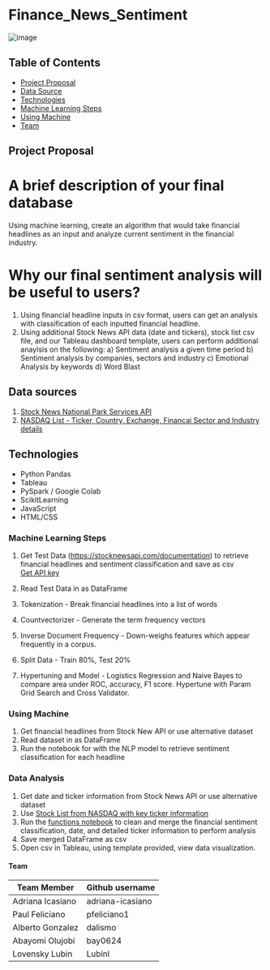# Finance_News_Sentiment

![image](https://miro.medium.com/max/3260/1*8XIjunF2z6dmsVlkEuOUaw.png)

## Table of Contents ##
* [Project Proposal](#project-proposal)
* [Data Source](#data-sources)
* [Technologies](#technologies)
* [Machine Learning Steps](#machine-learning-steps)
* [Using Machine](#using-machine)
* [Team](#team)



## Project Proposal 
# A brief description of your final database
Using machine learning, create an algorithm that would take financial headlines as an input and analyze current sentiment in the financial industry. 

# Why our final sentiment analysis will be useful to users?
1) Using financial headline inputs in csv format, users can get an analysis with classification of each inputted financial headline. 
2) Using additional Stock News API data (date and tickers), stock list csv file, and our Tableau dashboard template, users can perform additional anaylsis on the following:
  a) Sentiment analysis a given time period
  b) Sentiment analysis by companies, sectors and industry
  c) Emotional Analysis by keywords
  d) Word Blast
  
## Data sources
1) [Stock News National Park Services API](https://stocknewsapi.com/documentation)  <br>
2) [NASDAQ List - Ticker, Country, Exchange, Financai Sector and Industry details](https://www.nasdaq.com/market-activity/stocks/screener)<br>

 
## Technologies
* Python Pandas
* Tableau
* PySpark / Google Colab
* ScikitLearning
* JavaScript
* HTML/CSS

### Machine Learning Steps 
1) Get Test Data (https://stocknewsapi.com/documentation) to retrieve financial headlines and sentiment classification and save as csv <br>
  [Get API key](https://stocknewsapi.com/register)<br>
  
2) Read Test Data in as DataFrame <br>

3) Tokenization - Break financial headlines into a list of words <br>

4) Countvectorizer - Generate the term frequency vectors

5) Inverse Document Frequency - Down-weighs features which appear frequently in a corpus.

6) Split Data - Train 80%, Test 20%

7) Hypertuning and Model - Logistics Regression and Naive Bayes to compare area under ROC, accuracy, F1 score. Hypertune with Param Grid Search and Cross Validator.

  
### Using Machine <br>
1) Get financial headlines from Stock New API or use alternative dataset <br>
2) Read dataset in as DataFrame <br>
3) Run the notebook for with the NLP model to retrieve sentiment classification for each headline <br>


### Data Analysis <br>
1) Get date and ticker information from Stock News API or use alternative dataset <br>
2) Use [Stock List from NASDAQ with key ticker information](https://www.nasdaq.com/market-activity/stocks/screener) <br>
3) Run the [functions notebook](https://github.com/dalismo/Finance_News_Sentiment/blob/main/functions.py) to clean and merge the financial sentiment classification, date, and detailed ticker information to perform analysis <br>
4) Save merged DataFrame as csv <br>
5) Open csv in Tableau, using template provided, view data visualization. <br>

                                                        
#### Team 

| Team Member           | Github username  |        
| -----------           | -----------
| Adriana Icasiano      | adriana-icasiano |
| Paul Feliciano        | pfeliciano1      |
| Alberto Gonzalez      | dalismo          |
| Abayomi Olujobi       | bay0624          |
| Lovensky Lubin        | Lubinl           |

